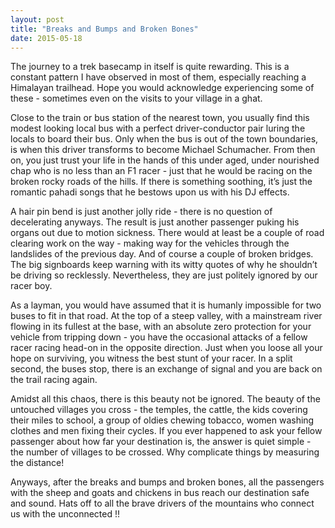 ```yaml
---
layout: post
title: "Breaks and Bumps and Broken Bones"
date: 2015-05-18
---
```



The journey to a trek basecamp in itself is quite rewarding. This is a constant pattern I have observed in most of them, especially reaching a Himalayan trailhead. Hope you would acknowledge experiencing some of these - sometimes even on the visits to your village in a ghat.

Close to the train or bus station of the nearest town, you usually find this modest looking local bus with a perfect driver-conductor pair luring the locals to board their bus. Only when the bus is out of the town boundaries, is when this driver transforms to become Michael Schumacher. From then on, you just trust your life in the hands of this under aged, under nourished chap who is no less than an F1 racer - just that he would be racing on the broken rocky roads of the hills. If there is something soothing, it’s just the romantic pahadi songs that he bestows upon us with his DJ effects.

A hair pin bend is just another jolly ride - there is no question of decelerating anyways. The result is just another passenger puking his organs out due to motion sickness. There would at least be a couple of road clearing work on the way - making way for the vehicles through the landslides of the previous day. And of course a couple of broken bridges. The big signboards keep warning with its witty quotes of why he shouldn’t be driving so recklessly. Nevertheless, they are just politely ignored by our racer boy.

As a layman, you would have assumed that it is humanly impossible for two buses to fit in that road. At the top of a steep valley, with a mainstream river flowing in its fullest at the base, with an absolute zero protection for your vehicle from tripping down - you have the occasional attacks of a fellow racer racing head-on in the opposite direction. Just when you loose all your hope on surviving, you witness the best stunt of your racer. In a split second, the buses stop, there is an exchange of signal and you are back on the trail racing again.

Amidst all this chaos, there is this beauty not be ignored. The beauty of the untouched villages you cross - the temples, the cattle, the kids covering their miles to school, a group of oldies chewing tobacco, women washing clothes and men fixing their cycles. If you ever happened to ask your fellow passenger about how far your destination is, the answer is quiet simple - the number of villages to be crossed. Why complicate things by measuring the distance! 

Anyways, after the breaks and bumps and broken bones, all the passengers with the sheep and goats and chickens in bus reach our destination safe and sound. Hats off to all the brave drivers of the mountains who connect us with the unconnected !!

